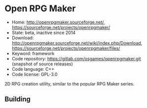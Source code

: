 # Open RPG Maker

- Home: http://openrpgmaker.sourceforge.net/, https://sourceforge.net/projects/openrpgmaker/
- State: beta, inactive since 2014
- Download: http://openrpgmaker.sourceforge.net/wiki/index.php/Download, https://sourceforge.net/projects/openrpgmaker/files/
- Keyword: framework
- Code repository: https://gitlab.com/osgames/openrpgmaker.git (snapshot of source releases)
- Code language: C++
- Code license: GPL-3.0

2D RPG creation utility, similar to the popular RPG Maker series.

## Building
